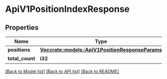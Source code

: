 # ApiV1PositionIndexResponse

## Properties

Name | Type | Description | Notes
------------ | ------------- | ------------- | -------------
**positions** | [**Vec<crate::models::ApiV1PositionResponseParams>**](ApiV1PositionResponseParams.md) |  | 
**total_count** | **i32** | 合計件数 | 

[[Back to Model list]](../README.md#documentation-for-models) [[Back to API list]](../README.md#documentation-for-api-endpoints) [[Back to README]](../README.md)


